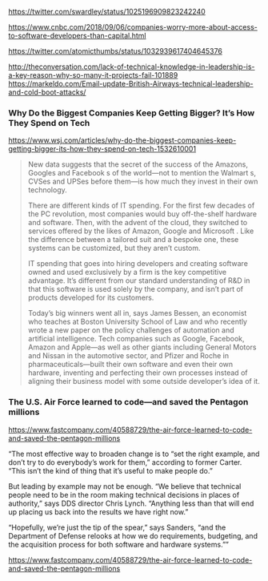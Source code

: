 

https://twitter.com/swardley/status/1025196909823242240

https://www.cnbc.com/2018/09/06/companies-worry-more-about-access-to-software-developers-than-capital.html

https://twitter.com/atomicthumbs/status/1032939617404645376

http://theconversation.com/lack-of-technical-knowledge-in-leadership-is-a-key-reason-why-so-many-it-projects-fail-101889
https://markeldo.com/Email-update-British-Airways-technical-leadership-and-cold-boot-attacks/


### Why Do the Biggest Companies Keep Getting Bigger? It’s How They Spend on Tech

https://www.wsj.com/articles/why-do-the-biggest-companies-keep-getting-bigger-its-how-they-spend-on-tech-1532610001

>New data suggests that the secret of the success of the Amazons, Googles and Facebook s of the world—not to mention the Walmart s, CVSes and UPSes before them—is how much they invest in their own technology.
>
>There are different kinds of IT spending. For the first few decades of the PC revolution, most companies would buy off-the-shelf hardware and software. Then, with the advent of the cloud, they switched to services offered by the likes of Amazon, Google and Microsoft . Like the difference between a tailored suit and a bespoke one, these systems can be customized, but they aren’t custom.
>
>IT spending that goes into hiring developers and creating software owned and used exclusively by a firm is the key competitive advantage. It’s different from our standard understanding of R&D in that this software is used solely by the company, and isn’t part of products developed for its customers.
>
>Today’s big winners went all in, says James Bessen, an economist who teaches at Boston University School of Law and who recently wrote a new paper on the policy challenges of automation and artificial intelligence. Tech companies such as Google, Facebook, Amazon and Apple—as well as other giants including General Motors and Nissan in the automotive sector, and Pfizer and Roche in pharmaceuticals—built their own software and even their own hardware, inventing and perfecting their own processes instead of aligning their business model with some outside developer’s idea of it.


### The U.S. Air Force learned to code—and saved the Pentagon millions

https://www.fastcompany.com/40588729/the-air-force-learned-to-code-and-saved-the-pentagon-millions

“The most effective way to broaden change is to “set the right example, and don’t try to do everybody’s work for them,” according to former Carter. “This isn’t the kind of thing that it’s useful to make people do.”

But leading by example may not be enough. “We believe that technical people need to be in the room making technical decisions in places of authority,” says DDS director Chris Lynch. “Anything less than that will end up placing us back into the results we have right now.”

“Hopefully, we’re just the tip of the spear,” says Sanders, “and the Department of Defense relooks at how we do requirements, budgeting, and the acquisition process for both software and hardware systems.””

https://www.fastcompany.com/40588729/the-air-force-learned-to-code-and-saved-the-pentagon-millions
